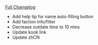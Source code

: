 [Full Changelog](https://github.com/BigFootTeam/BFCraftsman/compare/r8...e1417ef68b7667e84da3ff60a420d6e8eb0c9d36)

- Add help tip for name auto-filling button
- Add faction info/filter
- Decrease outdate time to 10 mins
- Update kook link
- Update zhCN
